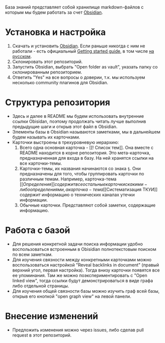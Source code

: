 База знаний представляет собой хранилище markdown-файлов с которым мы будем работать за счет [Obsidian](https://obsidian.md/).

# Установка и настройка
1. Скачать и установить [Obsidian](https://obsidian.md/). Если раньше никогда с ним не работали - есть официальный [Getting started guide](https://help.obsidian.md/Home), в том числе [на русском](https://publish.obsidian.md/help-ru/%D0%9D%D0%B0%D1%87%D0%BD%D0%B8%D1%82%D0%B5+%D0%B7%D0%B4%D0%B5%D1%81%D1%8C).
2. Склонировать этот репозиторий.
3. Запустить Obsidian, выбрать "Open folder as vault", указать папку со склонированным репозиторием.
4. Ответить "Yes" на все вопросы о доверии, т.к. мы используем несколько community плагинов для Obsidian.

# Структура репозитория
- Здесь и далее в README мы будем использовать внутренние ссылки Obisidan, поэтому продолжать читать лучше выполнив предыдущие шаги и открыв этот файл в Obsidian.
- Элементы базы в Obsidian называются заметками, мы в дальнейшем будем называть их карточками.
- Карточки выстроены в трехуровневую иерархию:
	1. Всего одна основная карточка - [[! Список тем]]. Она вместе с README находится в корне репозитория. Это мета-карточка, предназначенная для входа в базу. На ней хранятся ссылки на все карточки-темы.
	2. Карточки-темы, их названия начинаются со знака `§`. Они предназначены для того, чтобы группировать карточки по различным темам. Например, карточка-тема [[$Определения]] содержит все остальные карточки с какими-либо определениями, а карточка-тема [[$Систематизация ТКУИ]] содержит информацию о технических каналах утечки информации.
	3. Обычные карточки. Представляют собой заметки, содержащие информацию. 

# Работа с базой
- Для решения конкретной задачи поиска информации удобно воспользоваться встроенным в Obisidian полнотекстовым поиском по всем заметкам.
- Для изучения связности между конкретными карточками можно воспользоваться настройкой "Reveal backlinks in document" (правый верхний угол, первая настройка). Тогда внизу карточки появятся все ее упоминания. Там же можно поэкспериментировать с "Open linked view", тогда ссылки будут демонстрироваться в виде графа либо отдельной страницы.
- Для изучения общей связности базы можно изучить граф всей базы, открыв его кнопкой "open graph view" на левой панели.

# Внесение изменений
- Предложить изменения можно через issues, либо сделав pull request в этот репозиторий.